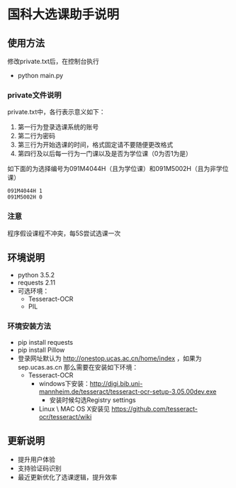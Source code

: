 # 国科大选课助手说明 #
## 使用方法 ##
修改private.txt后，在控制台执行
- python main.py

### private文件说明
private.txt中，各行表示意义如下：

1. 第一行为登录选课系统的账号
2. 第二行为密码
3. 第三行为开始选课的时间，格式固定请不要随便更改格式
3. 第四行及以后每一行为一门课以及是否为学位课（0为否1为是）

如下面的为选择编号为091M4044H（且为学位课）和091M5002H（且为非学位课）

```
091M4044H 1
091M5002H 0
```

### 注意 ###
程序假设课程不冲突，每5S尝试选课一次


## 环境说明

- python 3.5.2
- requests 2.11
- 可选环境：
  - Tesseract-OCR
  - PIL

### 环境安装方法
- pip install requests
- pip install Pillow
- 登录网址默认为 http://onestop.ucas.ac.cn/home/index ，如果为 sep.ucas.as.cn 那么需要在安装如下环境：
  - Tesseract-OCR
    - windows下安装：http://digi.bib.uni-mannheim.de/tesseract/tesseract-ocr-setup-3.05.00dev.exe
      - 安装时候勾选Registry settings
    - Linux  \  MAC OS X安装见 https://github.com/tesseract-ocr/tesseract/wiki


## 更新说明

- 提升用户体验
- 支持验证码识别
- 最近更新优化了选课逻辑，提升效率
